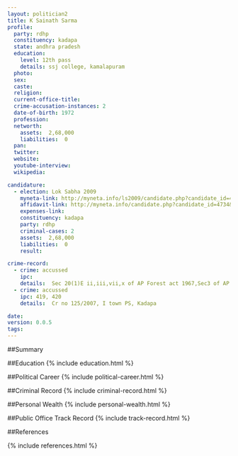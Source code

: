 ```yaml
---
layout: politician2
title: K Sainath Sarma
profile: 
  party: rdhp
  constituency: kadapa
  state: andhra pradesh
  education: 
    level: 12th pass
    details: ssj college, kamalapuram
  photo: 
  sex: 
  caste: 
  religion: 
  current-office-title: 
  crime-accusation-instances: 2
  date-of-birth: 1972
  profession: 
  networth: 
    assets:  2,68,000
    liabilities:  0
  pan: 
  twitter: 
  website: 
  youtube-interview: 
  wikipedia: 

candidature: 
  - election: Lok Sabha 2009
    myneta-link: http://myneta.info/ls2009/candidate.php?candidate_id=4734
    affidavit-link: http://myneta.info/candidate.php?candidate_id=4734&scan=original
    expenses-link: 
    constituency: kadapa 
    party: rdhp
    criminal-cases: 2
    assets:  2,68,000
    liabilities:  0
    result:  

crime-record: 
  - crime: accussed
    ipc: 
    details:  Sec 20(1)E ii,iii,vii,x of AP Forest act 1967,Sec3 of AP wood and sandalwood transport registration, Cr No 48/2007  
  - crime: accussed
    ipc: 419, 420
    details:  Cr no 125/2007, I town PS, Kadapa  

date: 
version: 0.0.5
tags: 
---
```

##Summary


##Education
{% include education.html %}


##Political Career
{% include political-career.html %}


##Criminal Record
{% include criminal-record.html %}


##Personal Wealth
{% include personal-wealth.html %}


##Public Office Track Record
{% include track-record.html %}


##References


{% include references.html %}